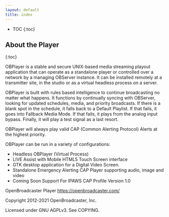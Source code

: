 ```yaml
---
layout: default
title: index
---
```


* TOC
{:toc}


## About the Player
{:toc}

OBPlayer is a stable and secure UNIX-based media streaming playout application that can operate as a standalone player or controlled over a network by a managing OBServer instance. It can be installed remotely at a transmitter site, in the studio or as a virtual headless process on a server.

OBPlayer is built with rules based intelligence to continue broadcasting no matter what happens. It functions by continually syncing with OBServer, looking for updated schedules, media, and priority broadcasts. If there is a blank spot in the schedule, it falls back to a Default Playlist. If that fails, it goes into Fallback Media Mode. If that fails, it plays from the analog input bypass. Finally, it will play a test signal as a last resort.

OBPlayer will always play valid CAP (Common Alerting Protocol) Alerts at the highest priority.

OBPlayer can be run in a variety of configurations:

+ Headless OBPlayer (Virtual Process)
+ LIVE Assist with Mobile HTML5 Touch Screen interface
+ GTK desktop application for a Digital Video Screen.
+ Standalone Emergency Alerting CAP Player supporting audio, image and video
+ Coming Soon Support For IPAWS CAP Profile Version 1.0

OpenBroadcaster Player
https://openbroadcaster.com/

Copyright 2012-2021 OpenBroadcaster, Inc.

Licensed under GNU AGPLv3. See COPYING.
